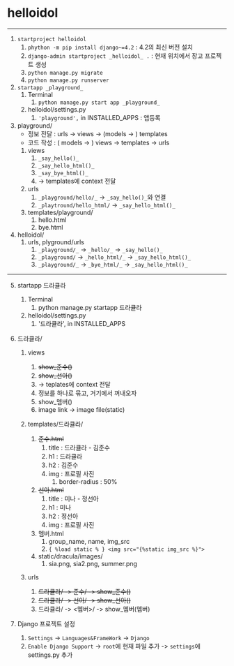 # helloidol

---

1. `startproject helloidol`
   1. `phython -m pip install django~=4.2` : 4.2의 최신 버전 설치
   2. `django-admin startproject _helloidol_ .` : 현재 위치에서 장고 프로젝트 생성
   3. `python manage.py migrate` 
   4. `python manage.py runserver`
2. `startapp _playground_`
   1. Terminal
      1. `python manage.py start app _playground_`
   2. helloidol/settings.py
      1. `'playground',` in INSTALLED_APPS : 앱등록
3. playground/
   - 정보 전달 : urls -> views -> (models -> ) templates
   - 코드 작성 : ( models -> ) views -> templates -> urls 
   1. views
      1. `_say_hello()_`
      2. `_say_hello_html()_`
      3. `_say_bye_html()_`
      4. -> templates에 context 전달 
   2. urls
      1. `_playground/hello/_` -> `_say_hello()_`와 연결
      2. `_playtround/hello_html/` -> `_say_hello_html()_`
   3. templates/playground/
      1. hello.html
      2. bye.html
4. helloidol/
   1. urls, plyground/urls
      1. `_playground/_` -> `_hello/_` -> `_say_hello()_`
      2. `_playground/` -> `_hello_html/_` -> `_say_hello_html()_`
      3. `_playground/_` -> `_bye_html/_` -> `_say_hello_html()_`

--- 
5. startapp 드라큘라  
   1. Terminal 
      1. python manage.py startapp 드라큘라
   2. helloidol/settings.py
      1. '드라큘라', in INSTALLED_APPS
6. 드라큘라/
   1. views
      1. ~~show_준수()~~
      2. ~~show_선아()~~
      3. -> teplates에 context 전달
      4. 정보를 하나로 묶고, 거기에서 꺼내오자
      5. show_멤버()
      6. image link -> image file(static)
   2. templates/드라큘라/
      1. ~~준수.html~~
         1. title : 드라큘라 - 김준수
         2. h1 : 드라큘라
         3. h2 : 김준수
         4. img : 프로필 사진
            1. border-radius : 50%
      2. ~~선아.html~~
         1. title : 미나 - 정선아
         2. h1 : 미나
         3. h2 : 정선아
         4. img : 프로필 사진
      3. 멤버.html
         1. group_name, name, img_src
         2. `{ %load static % } <img src="{%static img_src %}">`
      4. static/dracula/images/
         1. sia.png, sia2.png, summer.png

   3. urls
      1. ~~드라큘라/ -> 준수/ -> show_준수()~~
      2. ~~드라큘라/ -> 선아/ -> show_선아()~~
      3. 드라큘라/ -> <멤버>/ -> show_멤버(멤버)
      


6. Django 프로젝트 설정
   1. `Settings` -> `Languages&FrameWork` -> `Django` 
   2. `Enable Django Support` -> `root`에 현재 파일 추가 -> `settings`에 settings.py 추가


